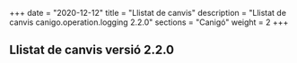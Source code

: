 +++
date        = "2020-12-12"
title       = "Llistat de canvis"
description = "Llistat de canvis canigo.operation.logging 2.2.0"
sections    = "Canigó"
weight		= 2
+++

## Llistat de canvis versió 2.2.0

